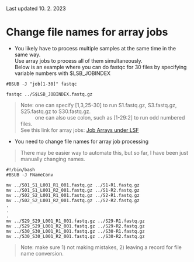 Last updated 10. 2. 2023 

# Change file names for array jobs 
- You likely have to process multiple samples at the same time in the same way.<br>
  Use array jobs to process all of them simultaneously. <br>
  Below is an example where you can do fastqc for 30 files by specifying variable numbers with $LSB_JOBINDEX
  
```
#BSUB -J "job[1-30]" fastqc

fastqc ../S$LSB_JOBINDEX.fastq.gz
```

> Note: one can specify [1,3,25-30] to run S1.fastq.gz, S3.fastq.gz, S25.fastq.gz to S30.fastq.gz. <br>
> &nbsp;&nbsp;&nbsp;&nbsp;&nbsp;&nbsp;&nbsp;&nbsp;&nbsp; one can also use colon, such as [1-29:2] to run odd numbered files. <br>
> See this link for array jobs: [Job Arrays under LSF](https:///www.hpc.dtu.dk/?page_id=1434)

- You need to change file names for array job processing
> There may be easier way to automate this, but so far, I have been just manually changing names.

```
#!/bin/bash
#BSUB -J FNameConv

mv ../S01_S1_L001_R1_001.fastq.gz ../S1-R1.fastq.gz
mv ../S01_S1_L001_R2_001.fastq.gz ../S1-R2.fastq.gz
mv ../S02_S2_L001_R1_001.fastq.gz ../S2-R1.fastq.gz
mv ../S02_S2_L001_R2_001.fastq.gz ../S2-R2.fastq.gz
.
.
.
mv ../S29_S29_L001_R1_001.fastq.gz ../S29-R1.fastq.gz
mv ../S29_S29_L001_R2_001.fastq.gz ../S29-R2.fastq.gz
mv ../S30_S30_L001_R1_001.fastq.gz ../S30-R1.fastq.gz
mv ../S30_S30_L001_R2_001.fastq.gz ../S30-R2.fastq.gz
```
> Note: make sure 1) not making mistakes, 2) leaving a record for file name conversion.
> 
